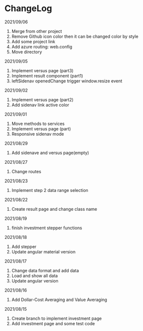 
# ChangeLog

2021/09/06

1. Merge from other project
2. Remove Github icon color then it can be changed color by style
3. Add some project link
4. Add azure routing: web.config
5. Move directory

2021/09/05

1. Implement versus page (part3)
2. Implement result component (part1)
3. leftSidenav openedChange trigger window.resize event

2021/09/02

1. Implement versus page (part2)
2. Add sidenav link active color

2021/09/01

1. Move methods to services
2. Implement versus page (part)
3. Responsive sidenav mode

2021/08/29

1. Add sidenave and versus page(empty)

2021/08/27

1. Change routes

2021/08/23

1. Implement step 2 data range selection

2021/08/22

1. Create result page and change class name

2021/08/19

1. finish investment stepper functions

2021/08/18

1. Add stepper
2. Update angular material version

2021/08/17

1. Change data format and add data
2. Load and show all data
3. Update angular version

2021/08/16

1. Add Dollar-Cost Averaging and Value Averaging

2021/08/15

1. Create branch to implement investment page
2. Add investment page and some test code
